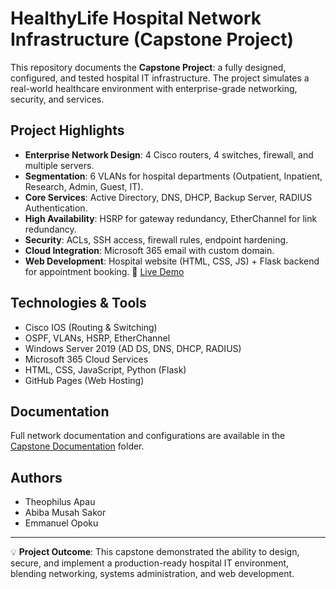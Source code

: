 # HealthyLife Hospital Network Infrastructure (Capstone Project)

This repository documents the **Capstone Project**: a fully designed, configured, and tested hospital IT infrastructure.
The project simulates a real-world healthcare environment with enterprise-grade networking, security, and services.

## Project Highlights
- **Enterprise Network Design**: 4 Cisco routers, 4 switches, firewall, and multiple servers.
- **Segmentation**: 6 VLANs for hospital departments (Outpatient, Inpatient, Research, Admin, Guest, IT).
- **Core Services**: Active Directory, DNS, DHCP, Backup Server, RADIUS Authentication.
- **High Availability**: HSRP for gateway redundancy, EtherChannel for link redundancy.
- **Security**: ACLs, SSH access, firewall rules, endpoint hardening.
- **Cloud Integration**: Microsoft 365 email with custom domain.
- **Web Development**: Hospital website (HTML, CSS, JS) + Flask backend for appointment booking.
🔗 [Live Demo](https://walidasakor.github.io/Capstone/)

## Technologies & Tools
- Cisco IOS (Routing & Switching)
- OSPF, VLANs, HSRP, EtherChannel
- Windows Server 2019 (AD DS, DNS, DHCP, RADIUS)
- Microsoft 365 Cloud Services
- HTML, CSS, JavaScript, Python (Flask)
- GitHub Pages (Web Hosting)

## Documentation
Full network documentation and configurations are available in the [Capstone Documentation](capstone_documentation.pdf) folder.

## Authors
- Theophilus Apau
- Abiba Musah Sakor
- Emmanuel Opoku

---

💡 **Project Outcome**: This capstone demonstrated the ability to design, secure, and implement a production-ready hospital IT environment, blending networking, systems administration, and web development.
